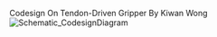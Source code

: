 Codesign On Tendon-Driven Gripper By Kiwan Wong
![Schematic_CodesignDiagram](https://github.com/user-attachments/assets/6bfc3933-9fd2-44c2-8241-8036f1ca8453)
